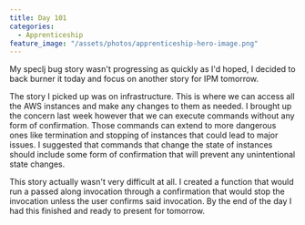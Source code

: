 ```yaml
---
title: Day 101
categories:
  - Apprenticeship
feature_image: "/assets/photos/apprenticeship-hero-image.png"
---
```


My speclj bug story wasn't progressing as quickly as I'd hoped, I decided to back burner it today
and focus on another story for IPM tomorrow.

The story I picked up was on infrastructure. This is where we can access all the AWS instances
and make any changes to them as needed. I brought up the concern last week however that we can
execute commands without any form of confirmation. Those commands can extend to more dangerous ones
like termination and stopping of instances that could lead to major issues. I suggested that commands
that change the state of instances should include some form of confirmation that will prevent any
unintentional state changes.

This story actually wasn't very difficult at all. I created a function that would run a passed along
invocation through a confirmation that would stop the invocation unless the user confirms said invocation.
By the end of the day I had this finished and ready to present for tomorrow.